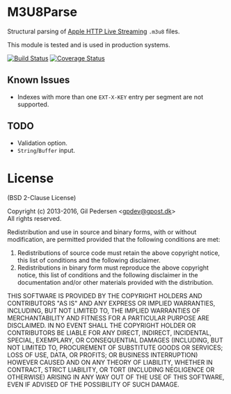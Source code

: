 # M3U8Parse

Structural parsing of [Apple HTTP Live Streaming](http://tools.ietf.org/html/draft-pantos-http-live-streaming-13) `.m3u8` files.

This module is tested and is used in production systems.

[![Build Status](https://travis-ci.org/kanongil/node-m3u8parse.svg?branch=master)](https://travis-ci.org/kanongil/node-m3u8parse)
[![Coverage Status](https://coveralls.io/repos/kanongil/node-m3u8parse/badge.svg?branch=master&service=github)](https://coveralls.io/github/kanongil/node-m3u8parse?branch=master)

## Known Issues

 * Indexes with more than one `EXT-X-KEY` entry per segment are not supported.

## TODO

 * Validation option.
 * `String`/`Buffer` input.

# License
(BSD 2-Clause License)

Copyright (c) 2013-2016, Gil Pedersen &lt;gpdev@gpost.dk&gt;  
All rights reserved.

Redistribution and use in source and binary forms, with or without modification, are permitted provided that the following conditions are met: 

1. Redistributions of source code must retain the above copyright notice, this list of conditions and the following disclaimer. 
2. Redistributions in binary form must reproduce the above copyright notice, this list of conditions and the following disclaimer in the documentation and/or other materials provided with the distribution. 

THIS SOFTWARE IS PROVIDED BY THE COPYRIGHT HOLDERS AND CONTRIBUTORS "AS IS" AND ANY EXPRESS OR IMPLIED WARRANTIES, INCLUDING, BUT NOT LIMITED TO, THE IMPLIED WARRANTIES OF MERCHANTABILITY AND FITNESS FOR A PARTICULAR PURPOSE ARE DISCLAIMED. IN NO EVENT SHALL THE COPYRIGHT HOLDER OR CONTRIBUTORS BE LIABLE FOR ANY DIRECT, INDIRECT, INCIDENTAL, SPECIAL, EXEMPLARY, OR CONSEQUENTIAL DAMAGES (INCLUDING, BUT NOT LIMITED TO, PROCUREMENT OF SUBSTITUTE GOODS OR SERVICES; LOSS OF USE, DATA, OR PROFITS; OR BUSINESS INTERRUPTION) HOWEVER CAUSED AND ON ANY THEORY OF LIABILITY, WHETHER IN CONTRACT, STRICT LIABILITY, OR TORT (INCLUDING NEGLIGENCE OR OTHERWISE) ARISING IN ANY WAY OUT OF THE USE OF THIS SOFTWARE, EVEN IF ADVISED OF THE POSSIBILITY OF SUCH DAMAGE.